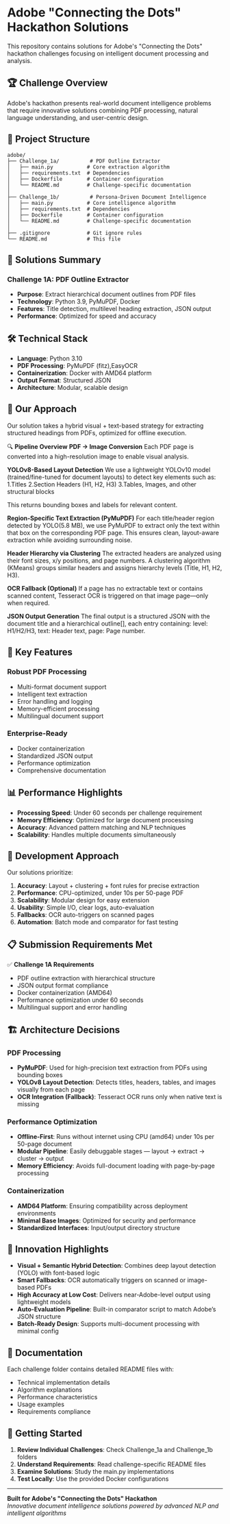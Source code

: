 # Adobe "Connecting the Dots" Hackathon Solutions

This repository contains solutions for Adobe's "Connecting the Dots" hackathon challenges focusing on intelligent document processing and analysis.

## 🏆 Challenge Overview

Adobe's hackathon presents real-world document intelligence problems that require innovative solutions combining PDF processing, natural language understanding, and user-centric design.

## 📁 Project Structure

```
adobe/
├── Challenge_1a/          # PDF Outline Extractor
│   ├── main.py           # Core extraction algorithm
│   ├── requirements.txt  # Dependencies
│   ├── Dockerfile        # Container configuration
│   └── README.md         # Challenge-specific documentation
│
├── Challenge_1b/          # Persona-Driven Document Intelligence
│   ├── main.py           # Core intelligence algorithm
│   ├── requirements.txt  # Dependencies
│   ├── Dockerfile        # Container configuration
│   └── README.md         # Challenge-specific documentation
│
├── .gitignore            # Git ignore rules
└── README.md             # This file
```

## 🚀 Solutions Summary

### Challenge 1A: PDF Outline Extractor
- **Purpose**: Extract hierarchical document outlines from PDF files
- **Technology**: Python 3.9, PyMuPDF, Docker
- **Features**: Title detection, multilevel heading extraction, JSON output
- **Performance**: Optimized for speed and accuracy

## 🛠️ Technical Stack

- **Language**: Python 3.10
- **PDF Processing**: PyMuPDF (fitz),EasyOCR
- **Containerization**: Docker with AMD64 platform
- **Output Format**: Structured JSON
- **Architecture**: Modular, scalable design

## 🧠 Our Approach
Our solution takes a hybrid visual + text-based strategy for extracting structured headings from PDFs, optimized for offline execution.

🔍 **Pipeline Overview**
**PDF → Image Conversion**
Each PDF page is converted into a high-resolution image to enable visual analysis.

**YOLOv8-Based Layout Detection**
We use a lightweight YOLOv10 model (trained/fine-tuned for document layouts) to detect key elements such as:
1.Titles
2.Section Headers (H1, H2, H3)
3.Tables, Images, and other structural blocks

This returns bounding boxes and labels for relevant content.

**Region-Specific Text Extraction (PyMuPDF)**
For each title/header region detected by YOLO(5.8 MB), we use PyMuPDF to extract only the text within that box on the corresponding PDF page. This ensures clean, layout-aware extraction while avoiding surrounding noise.

**Header Hierarchy via Clustering**
The extracted headers are analyzed using their font sizes, x/y positions, and page numbers. A clustering algorithm (KMeans) groups similar headers and assigns hierarchy levels (Title, H1, H2, H3).

**OCR Fallback (Optional)**
If a page has no extractable text or contains scanned content, Tesseract OCR is triggered on that image page—only when required.

**JSON Output Generation**
The final output is a structured JSON with the document title and a hierarchical outline[], each entry containing:
level: H1/H2/H3,
text: Header text,
page: Page number.

## 🎯 Key Features

### Robust PDF Processing
- Multi-format document support
- Intelligent text extraction
- Error handling and logging
- Memory-efficient processing
- Multilingual document support
  
### Enterprise-Ready
- Docker containerization
- Standardized JSON output
- Performance optimization
- Comprehensive documentation

## 📊 Performance Highlights

- **Processing Speed**: Under 60 seconds per challenge requirement
- **Memory Efficiency**: Optimized for large document processing
- **Accuracy**: Advanced pattern matching and NLP techniques
- **Scalability**: Handles multiple documents simultaneously

## 🔧 Development Approach

Our solutions prioritize:

1. **Accuracy**: Layout + clustering + font rules for precise extraction
2. **Performance**: CPU-optimized, under 10s per 50-page PDF
3. **Scalability**: Modular design for easy extension
4. **Usability**: Simple I/O, clear logs, auto-evaluation
5. **Fallbacks**: OCR auto-triggers on scanned pages
6. **Automation**: Batch mode and comparator for fast testing

## 📋 Submission Requirements Met

✅ **Challenge 1A Requirements**
- PDF outline extraction with hierarchical structure
- JSON output format compliance
- Docker containerization (AMD64)
- Performance optimization under 60 seconds
- Multilingual support and error handling

## 🏗️ Architecture Decisions

### PDF Processing
- **PyMuPDF**: Used for high-precision text extraction from PDFs using bounding boxes
- **YOLOv8 Layout Detection**: Detects titles, headers, tables, and images visually from each page
- **OCR Integration (Fallback)**: Tesseract OCR runs only when native text is missing

### Performance Optimization

- **Offline-First**: Runs without internet using CPU (amd64) under 10s per 50-page document
- **Modular Pipeline**: Easily debuggable stages — layout → extract → cluster → output
- **Memory Efficiency**: Avoids full-document loading with page-by-page processing

### Containerization
- **AMD64 Platform**: Ensuring compatibility across deployment environments
- **Minimal Base Images**: Optimized for security and performance
- **Standardized Interfaces**: Input/output directory structure

## 🎉 Innovation Highlights

- **Visual + Semantic Hybrid Detection**: Combines deep layout detection (YOLO) with      font-based logic
- **Smart Fallbacks**: OCR automatically triggers on scanned or image-based PDFs
- **High Accuracy at Low Cost**: Delivers near-Adobe-level output using lightweight models
- **Auto-Evaluation Pipeline**: Built-in comparator script to match Adobe’s JSON structure
- **Batch-Ready Design**: Supports multi-document processing with minimal config

## 📝 Documentation

Each challenge folder contains detailed README files with:
- Technical implementation details
- Algorithm explanations
- Performance characteristics
- Usage examples
- Requirements compliance

## 🔗 Getting Started

1. **Review Individual Challenges**: Check Challenge_1a and Challenge_1b folders
2. **Understand Requirements**: Read challenge-specific README files
3. **Examine Solutions**: Study the main.py implementations
4. **Test Locally**: Use the provided Docker configurations

---

**Built for Adobe's "Connecting the Dots" Hackathon**  
*Innovative document intelligence solutions powered by advanced NLP and intelligent algorithms*
